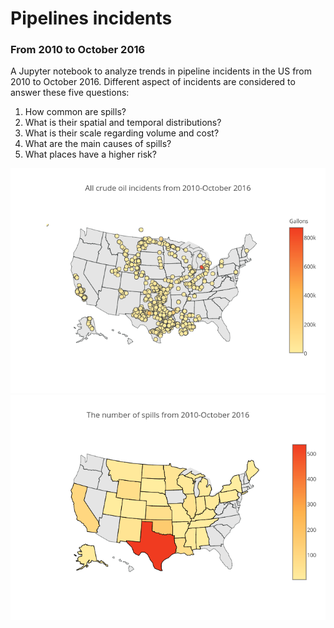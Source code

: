 # Pipelines incidents
### From 2010 to October 2016

A Jupyter notebook to analyze trends in pipeline incidents in the US from 2010
to October 2016. Different aspect of incidents are considered to answer these
five questions:

1. How common are spills?
2. What is their spatial and temporal distributions?
2. What is their scale regarding volume and cost?
2. What are the main causes of spills?
3. What places have a higher risk?

![map](/incident_ditribution.png)
![states](/incident_states.png)
